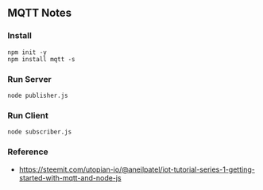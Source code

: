 ## MQTT Notes

### Install
```
npm init -y
npm install mqtt -s
```

### Run Server
```
node publisher.js
```

### Run Client
```
node subscriber.js
```

### Reference
* https://steemit.com/utopian-io/@aneilpatel/iot-tutorial-series-1-getting-started-with-mqtt-and-node-js

